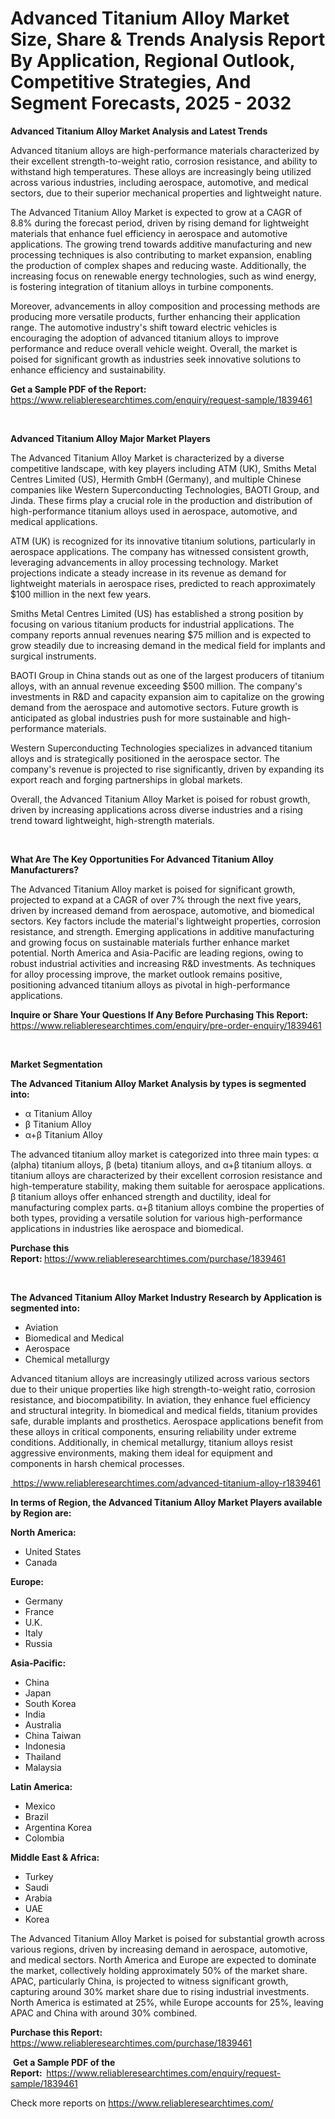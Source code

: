 <p><h1>Advanced Titanium Alloy Market Size, Share & Trends Analysis Report By Application, Regional Outlook, Competitive Strategies, And Segment Forecasts, 2025 - 2032</h1></p><p><strong>Advanced Titanium Alloy Market Analysis and Latest Trends</strong></p>
<p><p>Advanced titanium alloys are high-performance materials characterized by their excellent strength-to-weight ratio, corrosion resistance, and ability to withstand high temperatures. These alloys are increasingly being utilized across various industries, including aerospace, automotive, and medical sectors, due to their superior mechanical properties and lightweight nature.</p><p>The Advanced Titanium Alloy Market is expected to grow at a CAGR of 8.8% during the forecast period, driven by rising demand for lightweight materials that enhance fuel efficiency in aerospace and automotive applications. The growing trend towards additive manufacturing and new processing techniques is also contributing to market expansion, enabling the production of complex shapes and reducing waste. Additionally, the increasing focus on renewable energy technologies, such as wind energy, is fostering integration of titanium alloys in turbine components.</p><p>Moreover, advancements in alloy composition and processing methods are producing more versatile products, further enhancing their application range. The automotive industry's shift toward electric vehicles is encouraging the adoption of advanced titanium alloys to improve performance and reduce overall vehicle weight. Overall, the market is poised for significant growth as industries seek innovative solutions to enhance efficiency and sustainability.</p></p>
<p><strong>Get a Sample PDF of the Report:&nbsp;</strong> <a href="https://www.reliableresearchtimes.com/enquiry/request-sample/1839461?utm_campaign=2198&utm_medium=2&utm_source=Github&utm_content=ia&utm_term=03022025&utm_id=advanced-titanium-alloy">https://www.reliableresearchtimes.com/enquiry/request-sample/1839461</a></p>
<p>&nbsp;</p>
<p><strong>Advanced Titanium Alloy Major Market Players</strong></p>
<p><p>The Advanced Titanium Alloy Market is characterized by a diverse competitive landscape, with key players including ATM (UK), Smiths Metal Centres Limited (US), Hermith GmbH (Germany), and multiple Chinese companies like Western Superconducting Technologies, BAOTI Group, and Jinda. These firms play a crucial role in the production and distribution of high-performance titanium alloys used in aerospace, automotive, and medical applications.</p><p>ATM (UK) is recognized for its innovative titanium solutions, particularly in aerospace applications. The company has witnessed consistent growth, leveraging advancements in alloy processing technology. Market projections indicate a steady increase in its revenue as demand for lightweight materials in aerospace rises, predicted to reach approximately $100 million in the next few years.</p><p>Smiths Metal Centres Limited (US) has established a strong position by focusing on various titanium products for industrial applications. The company reports annual revenues nearing $75 million and is expected to grow steadily due to increasing demand in the medical field for implants and surgical instruments.</p><p>BAOTI Group in China stands out as one of the largest producers of titanium alloys, with an annual revenue exceeding $500 million. The company's investments in R&D and capacity expansion aim to capitalize on the growing demand from the aerospace and automotive sectors. Future growth is anticipated as global industries push for more sustainable and high-performance materials.</p><p>Western Superconducting Technologies specializes in advanced titanium alloys and is strategically positioned in the aerospace sector. The company's revenue is projected to rise significantly, driven by expanding its export reach and forging partnerships in global markets.</p><p>Overall, the Advanced Titanium Alloy Market is poised for robust growth, driven by increasing applications across diverse industries and a rising trend toward lightweight, high-strength materials.</p></p>
<p>&nbsp;</p>
<p><strong>What Are The Key Opportunities For Advanced Titanium Alloy Manufacturers?</strong></p>
<p><p>The Advanced Titanium Alloy market is poised for significant growth, projected to expand at a CAGR of over 7% through the next five years, driven by increased demand from aerospace, automotive, and biomedical sectors. Key factors include the material's lightweight properties, corrosion resistance, and strength. Emerging applications in additive manufacturing and growing focus on sustainable materials further enhance market potential. North America and Asia-Pacific are leading regions, owing to robust industrial activities and increasing R&D investments. As techniques for alloy processing improve, the market outlook remains positive, positioning advanced titanium alloys as pivotal in high-performance applications.</p></p>
<p><strong>Inquire or Share Your Questions If Any Before Purchasing This Report:</strong> <a href="https://www.reliableresearchtimes.com/enquiry/pre-order-enquiry/1839461?utm_campaign=2198&utm_medium=2&utm_source=Github&utm_content=ia&utm_term=03022025&utm_id=advanced-titanium-alloy">https://www.reliableresearchtimes.com/enquiry/pre-order-enquiry/1839461</a></p>
<p>&nbsp;</p>
<p><strong>Market Segmentation</strong></p>
<p><strong>The Advanced Titanium Alloy Market Analysis by types is segmented into:</strong></p>
<p><ul><li>α Titanium Alloy</li><li>β Titanium Alloy</li><li>α+β Titanium Alloy</li></ul></p>
<p><p>The advanced titanium alloy market is categorized into three main types: α (alpha) titanium alloys, β (beta) titanium alloys, and α+β titanium alloys. α titanium alloys are characterized by their excellent corrosion resistance and high-temperature stability, making them suitable for aerospace applications. β titanium alloys offer enhanced strength and ductility, ideal for manufacturing complex parts. α+β titanium alloys combine the properties of both types, providing a versatile solution for various high-performance applications in industries like aerospace and biomedical.</p></p>
<p><strong>Purchase this Report:&nbsp;</strong><a href="https://www.reliableresearchtimes.com/purchase/1839461?utm_campaign=2198&utm_medium=2&utm_source=Github&utm_content=ia&utm_term=03022025&utm_id=advanced-titanium-alloy">https://www.reliableresearchtimes.com/purchase/1839461</a></p>
<p>&nbsp;</p>
<p><strong>The Advanced Titanium Alloy Market Industry Research by Application is segmented into:</strong></p>
<p><ul><li>Aviation</li><li>Biomedical and Medical</li><li>Aerospace</li><li>Chemical metallurgy</li></ul></p>
<p><p>Advanced titanium alloys are increasingly utilized across various sectors due to their unique properties like high strength-to-weight ratio, corrosion resistance, and biocompatibility. In aviation, they enhance fuel efficiency and structural integrity. In biomedical and medical fields, titanium provides safe, durable implants and prosthetics. Aerospace applications benefit from these alloys in critical components, ensuring reliability under extreme conditions. Additionally, in chemical metallurgy, titanium alloys resist aggressive environments, making them ideal for equipment and components in harsh chemical processes.</p></p>
<p><a href="https://www.reliableresearchtimes.com/advanced-titanium-alloy-r1839461?utm_campaign=2198&utm_medium=2&utm_source=Github&utm_content=ia&utm_term=03022025&utm_id=advanced-titanium-alloy">&nbsp;https://www.reliableresearchtimes.com/advanced-titanium-alloy-r1839461</a></p>
<p><strong>In terms of Region, the Advanced Titanium Alloy Market Players available by Region are:</strong></p>
<p>
    <p> <strong> North America: </strong>
        <ul>
            <li>United States</li>
            <li>Canada</li>
        </ul>
        </p> 
    <p> <strong> Europe: </strong>
        <ul>
            <li>Germany</li>
            <li>France</li>
            <li>U.K.</li>
            <li>Italy</li>
            <li>Russia</li>
        </ul>
        </p> 
    <p> <strong> Asia-Pacific: </strong>
        <ul>
            <li>China</li>
            <li>Japan</li>
            <li>South Korea</li>
            <li>India</li>
            <li>Australia</li>
            <li>China Taiwan</li>
            <li>Indonesia</li>
            <li>Thailand</li>
            <li>Malaysia</li>
        </ul>
        </p> 
    <p> <strong> Latin America: </strong>
        <ul>
            <li>Mexico</li>
            <li>Brazil</li>
            <li>Argentina Korea</li>
            <li>Colombia</li>
        </ul>
        </p> 
    <p> <strong> Middle East & Africa: </strong>
        <ul>
            <li>Turkey</li>
            <li>Saudi</li>
            <li>Arabia</li>
            <li>UAE</li>
            <li>Korea</li>
        </ul>
    </p>
    </p>
<p><p>The Advanced Titanium Alloy Market is poised for substantial growth across various regions, driven by increasing demand in aerospace, automotive, and medical sectors. North America and Europe are expected to dominate the market, collectively holding approximately 50% of the market share. APAC, particularly China, is projected to witness significant growth, capturing around 30% market share due to rising industrial investments. North America is estimated at 25%, while Europe accounts for 25%, leaving APAC and China with around 30% combined.</p></p>
<p><strong>Purchase this Report: </strong><a href="https://www.reliableresearchtimes.com/purchase/1839461?utm_campaign=2198&utm_medium=2&utm_source=Github&utm_content=ia&utm_term=03022025&utm_id=advanced-titanium-alloy">https://www.reliableresearchtimes.com/purchase/1839461</a></p>
<p>&nbsp;<strong>Get a Sample PDF of the Report:&nbsp;&nbsp;</strong><a href="https://www.reliableresearchtimes.com/enquiry/request-sample/1839461?utm_campaign=2198&utm_medium=2&utm_source=Github&utm_content=ia&utm_term=03022025&utm_id=advanced-titanium-alloy">https://www.reliableresearchtimes.com/enquiry/request-sample/1839461</a></p>
<p><strong></strong></p>
<p>Check more reports on <a href="https://www.reliableresearchtimes.com/?utm_campaign=2198&utm_medium=2&utm_source=Github&utm_content=ia&utm_term=03022025&utm_id=advanced-titanium-alloy">https://www.reliableresearchtimes.com/</a></p>